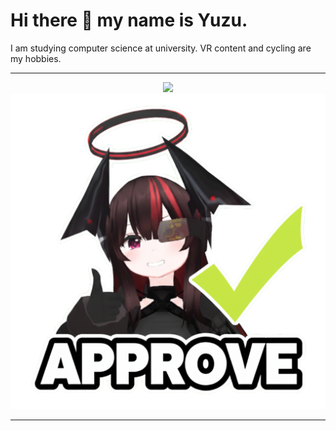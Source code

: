 # Hi there 👋 my name is Yuzu.

I am studying computer science at university. VR content and cycling are my hobbies.

---

<div style="display: flex; flex-wrap: wrap; justify-content: space-around;">
  <a href="https://github.com/anuraghazra/github-readme-stats">
    <img src="https://github-readme-stats.vercel.app/api?username=yuzukq&count_private=true&show_icons=true&theme=transparent" />
  </a>
  <a>
    <img src="https://github.com/yuzukq/yuzukq/blob/main/approve.png?raw=true" hight="150" >
  </a>

</div>

---

<!-- TOP言語のヤツ -->

<!-- <a>
    <img src="http://github-profile-summary-cards.vercel.app/api/cards/most-commit-language?username=yuzukq&count_private=true&theme=transparent" />
</a> -->

<!--
### Stack 
<img src="https://skillicons.dev/icons?i=vscode,notion,latex,github,git,blender,unity,discord&theme=dark&perline=10" /> <br /><br />

<img src="https://skillicons.dev/icons?i=arduino,c,cs,python,ruby,rails,html,css,tailwindcss,javascript&theme=dark&perline=10" /> <br /><br />

<img src="https://skillicons.dev/icons?i=linux,ubuntu,bsd,cloudflare,docker,postgresql,sqlite&theme=dark&perline=15" /> <br /><br />
  
### Traning

<img src="https://skillicons.dev/icons?i=nextjs,react&theme=dark&perline=15" /> <br /><br /> -->
